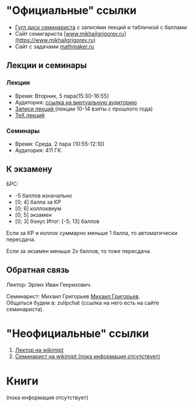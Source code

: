 # "Официальные" ссылки
- [Гугл диск семинариста](https://drive.google.com/drive/u/1/folders/1rNp1B4-oPKYGIMIJdBHZrDiCCoT6CO43) с записями лекций и табличкой с баллами
- Сайт семигариста [www.mikhailgrigorev.ru](https://www.mikhailgrigorev.ru)  
- Сайт с задачами [mathmaker.ru](https://mathmaker.ru/)  

## Лекции и семинары
### Лекции  
- Время: Вторник, 5 пара(15:30-16:55)
- Аудитория: [ссылка на виртуальную аудиторию](https://mipt.ru/education/elektronnoe-obuchenie/virtualRooms/AZ.php)
- [Записи лекций ](https://youtube.com/playlist?list=PL4_hYwCyhAvYEcwKhSawSoN_or60fVj-O) (лекции 10-14 взяты с прошлого года)
- [ТеХ лекций](https://drive.google.com/file/d/1gC_8aYT8cJPDd-V5xw0RyydI7neftVHY/view?usp=sharing)

### Семинары  
- Время: Среда, 2 пара (10:55-12:10)
- Аудитория: 411 ГК


## К экзамену
БРС:   
- -5 баллов изначально 
- [0; 4] балла за КР
- [0; 6] коллоквиум
- [0; 5] экзамен
- [0; 3] бонус
Итог: [-5; 13] баллов

Если за КР и коллок суммарно меньше 1 балла, то автоматически пересдача.

Если за экзамен меньше 2х баллов, то тоже пересдача.

## Обратная связь
Лектор: Эрлих Иван Генрихович. 

Семинарист: Михаил Григорьев [Михаил Григорьев](https://www.mikhailgrigorev.ru).  
Общаться будем в: zulipchat (ссылка на него есть на сайте семинариста).  

# "Неофициальные" ссылки
1. [Лектор на wikimipt](http://wikimipt.org/wiki/%D0%AD%D1%80%D0%BB%D0%B8%D1%85_%D0%98%D0%B2%D0%B0%D0%BD_%D0%93%D0%B5%D0%BD%D1%80%D0%B8%D1%85%D0%BE%D0%B2%D0%B8%D1%87)  
1. [Семинарист на wikimipt (пока информация отсутствует)]()  

# Книги
(пока информация отсутствует)
